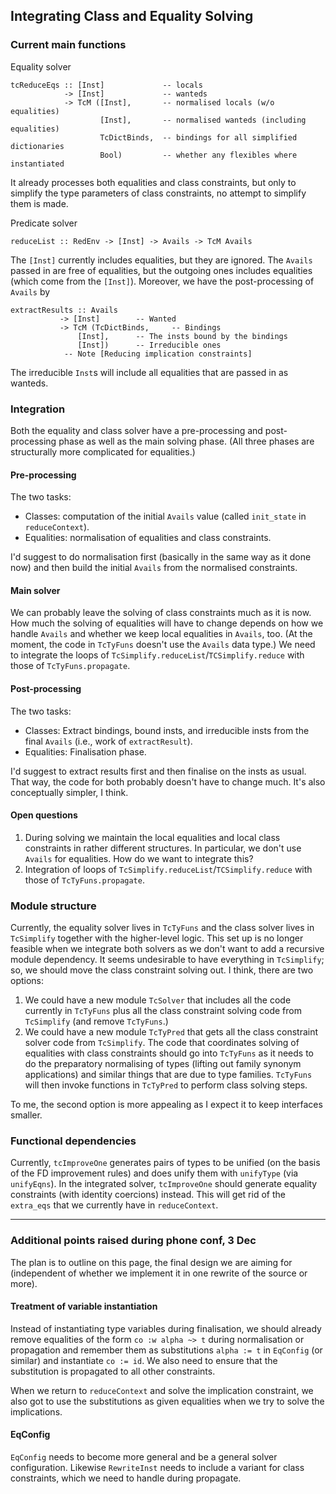 ## Integrating Class and Equality Solving


### Current main functions



Equality solver


```wiki
tcReduceEqs :: [Inst]             -- locals
            -> [Inst]             -- wanteds
            -> TcM ([Inst],       -- normalised locals (w/o equalities)
                    [Inst],       -- normalised wanteds (including equalities)
                    TcDictBinds,  -- bindings for all simplified dictionaries
                    Bool)         -- whether any flexibles where instantiated

```


It already processes both equalities and class constraints, but only to simplify the type parameters of class constraints, no attempt to simplify them is made.



Predicate solver


```wiki
reduceList :: RedEnv -> [Inst] -> Avails -> TcM Avails
```


The `[Inst]` currently includes equalities, but they are ignored.  The `Avails` passed in are free of equalities, but the outgoing ones includes equalities (which come from the `[Inst]`).  Moreover, we have the post-processing of `Avails` by


```wiki
extractResults :: Avails
	       -> [Inst]		-- Wanted
	       -> TcM (TcDictBinds, 	-- Bindings
		       [Inst],		-- The insts bound by the bindings
		       [Inst])		-- Irreducible ones
			-- Note [Reducing implication constraints]
```


The irreducible `Inst`s will include all equalities that are passed in as wanteds.


### Integration



Both the equality and class solver have a pre-processing and post-processing phase as well as the main solving phase.  (All three phases are structurally more complicated for equalities.)


#### Pre-processing



The two tasks:


- Classes: computation of the initial `Avails` value (called `init_state` in `reduceContext`).
- Equalities: normalisation of equalities and class constraints.


I'd suggest to do normalisation first (basically in the same way as it done now) and then build the initial `Avails` from the normalised constraints.


#### Main solver



We can probably leave the solving of class constraints much as it is now.  How much the solving of equalities will have to change depends on how we handle `Avails` and whether we keep local equalities in `Avails`, too.  (At the moment, the code in `TcTyFuns` doesn't use the `Avails` data type.)  We need to integrate the loops of `TcSimplify.reduceList`/`TCSimplify.reduce` with those of `TcTyFuns.propagate`.


#### Post-processing



The two tasks:


- Classes: Extract bindings, bound insts, and irreducible insts from the final `Avails` (i.e., work of `extractResult`).
- Equalities: Finalisation phase.


I'd suggest to extract results first and then finalise on the insts as usual.  That way, the code for both probably doesn't have to change much.  It's also conceptually simpler, I think.


#### Open questions


1. During solving we maintain the local equalities and local class constraints in rather different structures.  In particular, we don't use `Avails` for equalities.  How do we want to integrate this?
1. Integration of loops of `TcSimplify.reduceList`/`TCSimplify.reduce` with those of `TcTyFuns.propagate`.

### Module structure



Currently, the equality solver lives in `TcTyFuns` and the class solver lives in `TcSimplify` together with the higher-level logic.  This set up is no longer feasible when we integrate both solvers as we don't want to add a recursive module dependency.  It seems undesirable to have everything in `TcSimplify`; so, we should move the class constraint solving out.  I think, there are two options:


1. We could have a new module `TcSolver` that includes all the code currently in `TcTyFuns` plus all the class constraint solving code from `TcSimplify` (and remove `TcTyFuns`.)
1. We could have a new module `TcTyPred` that gets all the class constraint solver code from `TcSimplify`.  The code that coordinates solving of equalities with class constraints should go into `TcTyFuns` as it needs to do the preparatory normalising of types (lifting out family synonym applications) and similar things that are due to type families.  `TcTyFuns` will then invoke functions in `TcTyPred` to perform class solving steps. 


To me, the second option is more appealing as I expect it to keep interfaces smaller.


### Functional dependencies



Currently, `tcImproveOne` generates pairs of types to be unified (on the basis of the FD improvement rules) and does unify them with `unifyType` (via `unifyEqns`).  In the integrated solver, `tcImproveOne` should generate equality constraints (with identity coercions) instead.  This will get rid of the `extra_eqs` that we currently have in `reduceContext`.


---


### Additional points raised during phone conf, 3 Dec



The plan is to outline on this page, the final design we are aiming for (independent of whether we implement it in one rewrite of the source or more).


#### Treatment of variable instantiation



Instead of instantiating type variables during finalisation, we should already remove equalities of the form `co :w alpha ~> t` during normalisation or propagation and remember them as substitutions `alpha := t` in `EqConfig` (or similar) and instantiate `co := id`.  We also need to ensure that the substitution is propagated to all other constraints.



When we return to `reduceContext` and solve the implication constraint, we also got to use the substitutions as given equalities when we try to solve the implications.


#### EqConfig



`EqConfig` needs to become more general and be a general solver configuration.  Likewise `RewriteInst` needs to include a variant for class constraints, which we need to handle during propagate.


